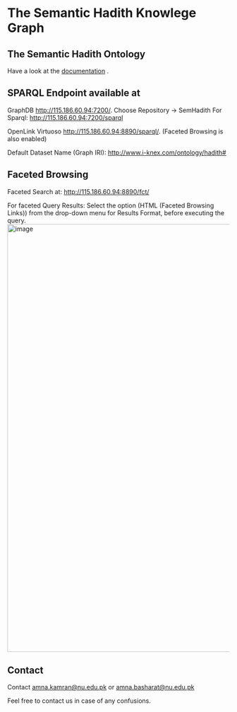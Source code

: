 # The Semantic Hadith Knowlege Graph

## The Semantic Hadith Ontology
Have a look at the [documentation](https://a-kamran.github.io/SemanticHadithKG/) .

## SPARQL Endpoint available at

GraphDB
http://115.186.60.94:7200/.
Choose Repository -> SemHadith
For Sparql:
http://115.186.60.94:7200/sparql

OpenLink Virtuoso
http://115.186.60.94:8890/sparql/.
(Faceted Browsing is also enabled)

Default Dataset Name (Graph IRI): http://www.i-knex.com/ontology/hadith#

## Faceted Browsing

Faceted Search at:  http://115.186.60.94:8890/fct/

For faceted Query Results: 
Select the option (HTML (Faceted Browsing Links)) from the drop-down menu for Results Format, before executing the query.
<img width="970" alt="image" src="https://user-images.githubusercontent.com/97387765/211258515-bf743526-0f2e-464e-9caa-deb837dec46b.png">





## Contact
Contact amna.kamran@nu.edu.pk or amna.basharat@nu.edu.pk

Feel free to contact us in case of any confusions.
